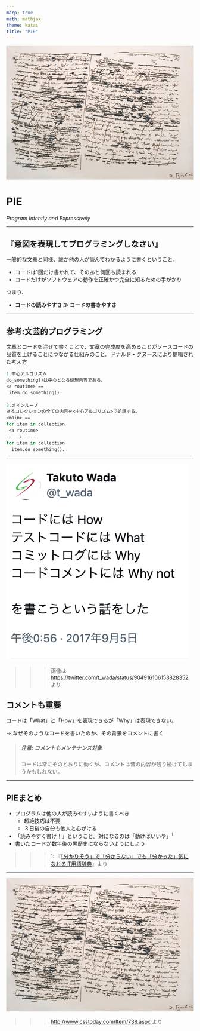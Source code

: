 ```yaml
---
marp: true
math: mathjax
theme: katas
title: "PIE"
---
```

<!-- 
size: 16:9
paginate: true
-->
<!-- header: 勉強会# ― エンジニアとしての解像度を高めるための勉強会-->

![bg opacity:0.2](assets/09-marx.jpg)

# PIE

_Program Intently and Expressively_

<!-- 意図が分かりやすく、表現力豊かにプログラミングしなさい -->
---

## 『意図を表現してプログラミングしなさい』

一般的な文章と同様、誰か他の人が読んでわかるように書くということ。

- コードは1回だけ書かれて、そのあと何回も読まれる
- コードだけがソフトウェアの動作を正確かつ完全に知るための手がかり

つまり、

- **コードの読みやすさ ≫ コードの書きやすさ**

---

## 参考:文芸的プログラミング

文章とコードを混ぜて書くことで、文章の完成度を高めることがソースコードの品質を上げることにつながる仕組みのこと。ドナルド・クヌースにより提唱された考え方

```pascal
1.中心アルゴリズム
do_something()は中心となる処理内容である。
<a routine> ==
 item.do_something().

2.メインループ
あるコレクションの全ての内容を<中心アルゴリズム>で処理する。
<main> ==
for item in collection
 <a routine>
---- ↓ -----
for item in collection
  item.do_something().
 ```
<!-- クヌースはいわゆる天才。The Art of Computer Programmingという超有名な本を書くために、本を作るためのソフトウェアを書いたという -->
<!-- 今だとJupyter notebookが近いが、より連携したもの -->
<!-- 今はChatGPTがあるので不要かもしれない。コメントを上手に付けてくれるから。
- Pythonでcollectionという名前の配列を順にたどり、格納されているitemのdo_something()メソッドを呼び出す処理
 -->

---

![bg 70% right:40%](assets/09-whynot_in_comments.png)
>>> 画像は https://twitter.com/t_wada/status/904916106153828352 より

## コメントも重要

コードは「What」と「How」を表現できるが「Why」は表現できない。

→ なぜそのようなコードを書いたのか、その背景をコメントに書く

> ##### 注意: コメントもメンテナンス対象
> 
> コードは常にそのとおりに動くが、コメントは昔の内容が残り続けてしまうかもしれない。

---

## PIEまとめ

- プログラムは他の人が読みやすいように書くべき
    - 超絶技巧は不要
    - ３日後の自分も他人と心がける
- 「読みやすく書け！」ということ。対になるのは「動けばいいや」$^1$
- 書いたコードが数年後の黒歴史にならないようにしよう

>>> 1: 『[「分かりそう」で「分からない」でも「分かった」気になれるIT用語辞典](https://wa3.i-3-i.info/word18455.html)』より

---

![bg contain](assets/09-marx.jpg)
>>> http://www.csstoday.com/Item/738.aspx より

<!-- これはカール・マルクスの書いた資本論という本の原稿。 -->
<!-- カール・マルクス(1818-1883。ドイツの哲学者、経済学者、革命家)：フリードリヒ・エンゲルスとともに、包括的な世界観および革命思想として科学的社会主義（マルクス主義）を打ちたて、資本主義の高度な発展により社会主義・共産主義社会が到来する必然性を説いた。大量の著書があるそうで、特に資本論と共産主義宣言が有名

資本論はどういう本かというと、資本主義とは資本家(ブルジョワジー)と労働者(プロレタリアート)の２グループにおいて、ブルジョワジーが労働者を搾取することでよりお金を手に入れる仕組みであると説いた本。

資本主義はやがて労働者による闘争によってブルジョワジーが淘汰され、社会主義から共産主義へと変化していくという話がマルクス主義(かなり乱暴)

マルクス経済学とともに20世紀以降の国際政治や思想に多大な影響を与えた。-->
<!-- ちなみに
社会主義：資本は国のもので、国がそれらを管理して平等にする体制。資本主義と異なり個人が資本を所有しない
共産主義: 生産手段・生産物・資本などすべてのものを共有することによって実現する貧富の差のない社会を目指す体制
  -->
<!-- マルクス影響を受けた毛沢東は文化大革命を起こす。ソ連でもレーニン→スターリンということで悪い意味での影響、と言われることもある。プーチンもスターリンの影響を受けていると言われるし。 -->

<!-- その原稿がびっくりするほど汚い。文字が読めない。どれくらい読めないかというと、Wikipediaの「悪筆 (https://ja.wikipedia.org/wiki/%E6%82%AA%E7%AD%86) 」というページの参考写真として出てくるくらい汚い -->

<!-- 第1部は、マルクス自身によって発行されたが、第2部と第3部は、マルクスの死後、マルクスの遺稿をもとに、フリードリヒ・エンゲルスの献身的な尽力によって編集・刊行された。←献身的な努力とはなにかというと、エンゲルスにしか読めないきったない字を解読するという努力。しかもそのせいでエンゲルスは目まで悪くしてしまう -->